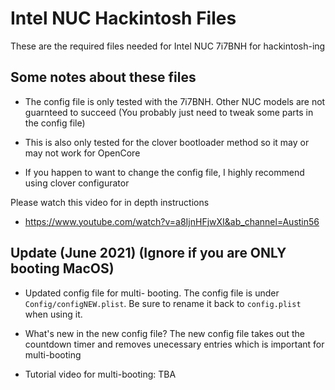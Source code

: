 # Intel NUC Hackintosh Files
These are the required files needed for Intel NUC 7i7BNH for hackintosh-ing

## Some notes about these files
* The config file is only tested with the 7i7BNH. Other NUC models are not guarnteed to succeed (You probably just need to tweak some parts in the config file)

* This is also only tested for the clover bootloader method so it may or may not work for OpenCore

* If you happen to want to change the config file, I highly recommend using clover configurator

Please watch this video for in depth instructions
* https://www.youtube.com/watch?v=a8IjnHFjwXI&ab_channel=Austin56

## Update (June 2021) (Ignore if you are ONLY booting MacOS)
* Updated config file for multi- booting. The config file is under ```Config/configNEW.plist```. Be sure to rename it back to ```config.plist``` when using it.

* What's new in the new config file? The new config file takes out the countdown timer and removes unecessary entries which is important for multi-booting

* Tutorial video for multi-booting: TBA
